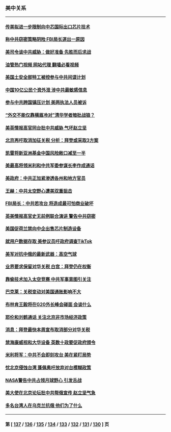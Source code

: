 ### 美中关系
---
#### [传美拟进一步限制向中芯国际出口芯片技术](../../pages/nf1412576/n13776630.md?07090445) 
#### [称中共窃密策略阴险 FBI局长道出一原因](../../pages/nf1412576/n13775989.md?07090445) 
#### [美司令谈中共威胁：做好准备 先胜而后求战](../../pages/nf1412576/n13776303.md?07090445) 
#### [油管热门视频 网站代理 翻墙必看视频](http://209.222.30.114:81/youtube.html?07090445)
#### [美国土安全部特工被控参与中共间谍计划](../../pages/nf1412576/n13776011.md?07090445) 
#### [中国10亿公民个资外泄 涉中共最敏感信息](../../pages/nf1412576/n13775953.md?07090445) 
#### [参与中共跨国镇压计划 美两执法人员被诉](../../pages/nf1412576/n13775954.md?07090445) 
#### [“外交不能仅靠横眉冷对”清华学者暗批战狼？](../../pages/nf1412576/n13775921.md?07090445) 
#### [美英情报高官同台批中共威胁 气坏赵立坚](../../pages/nf1412576/n13775893.md?07090445) 
#### [北京再吁取消加征关税 分析：拜登或采取3方案](../../pages/nf1412576/n13775620.md?07090445) 
#### [凯雷将新亚洲基金中国风险敞口减至一半](../../pages/nf1412576/n13775841.md?07090445) 
#### [美最高将领米利和中共军委参谋长李作成通话](../../pages/nf1412576/n13775801.md?07090445) 
#### [美政府：中共正加紧渗透各州和地方官员](../../pages/nf1412576/n13775749.md?07090445) 
#### [王赫：中共太空野心遭美双重狙击](../../pages/nf1412576/n13775452.md?07090445) 
#### [FBI局长：中共若攻台 将造成最可怕商业破坏](../../pages/nf1412576/n13775202.md?07090445) 
#### [英美情报高官史无前例联合演讲 警告中共窃密](../../pages/nf1412576/n13775046.md?07090445) 
#### [美国促荷兰禁向中企出售芯片制造设备](../../pages/nf1412576/n13774751.md?07090445) 
#### [就用户数据存取 美参议员吁政府调查TikTok](../../pages/nf1412576/n13774633.md?07090445) 
#### [美军对抗中俄的最新武器：高空气球](../../pages/nf1412576/n13774355.md?07090445) 
#### [业界要求保留对华关税 白宫：拜登仍在权衡](../../pages/nf1412576/n13774479.md?07090445) 
#### [靠偷技术加入太空竞赛 中共军事意图引关注](../../pages/nf1412576/n13774393.md?07090445) 
#### [巴克莱：关税变动对美国通胀影响不大](../../pages/nf1412576/n13774227.md?07090445) 
#### [布林肯王毅将在G20外长峰会碰面 会谈什么](../../pages/nf1412576/n13774153.md?07090445) 
#### [耶伦和刘鹤通话 关注北京非市场经济政策](../../pages/nf1412576/n13773808.md?07090445) 
#### [消息：拜登最快本周宣布取消部分对华关税](../../pages/nf1412576/n13773604.md?07090445) 
#### [禁海康威视和大华设备 英数十政要促政府颁令](../../pages/nf1412576/n13773576.md?07090445) 
#### [米利将军：中共不会即刻攻台 美在紧盯局势](../../pages/nf1412576/n13773470.md?07090445) 
#### [忧北京侵蚀台湾 蓬佩奥吁放弃对台模糊政策](../../pages/nf1412576/n13773463.md?07090445) 
#### [NASA警告中共占领月球野心 引发舌战](../../pages/nf1412576/n13773445.md?07090445) 
#### [美大使在北京论坛批中共帮俄宣传 赵立坚气急](../../pages/nf1412576/n13773309.md?07090445) 
#### [多名台湾人在乌克兰抗俄 他们为了什么](../../pages/nf1412576/n13772933.md?07090445) 

---
#### 第 [ [137](./137.md?07090445) / [136](./136.md?07090445) / [135](./135.md?07090445) / [134](./134.md?07090445) / [133](./133.md?07090445) / [132](./132.md?07090445) / [131](./131.md?07090445) / [130](./130.md?07090445) ] 页
